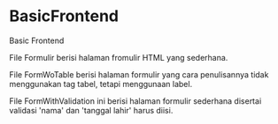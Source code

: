 # BasicFrontend
Basic Frontend

File Formulir berisi halaman fromulir HTML yang sederhana.

File FormWoTable berisi halaman formulir yang cara penulisannya tidak menggunakan tag tabel, tetapi menggunaan label.

File FormWithValidation ini berisi halaman formulir sederhana disertai validasi 'nama' dan 'tanggal lahir' harus diisi.
